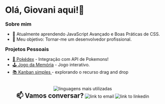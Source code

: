 
<h1>Olá, Giovani aqui!👋</h1>
<h3 style="display:inline;">Sobre mim</h3>

  <ul>
    <li>🌱 Atualmente aprendendo JavaScript Avançado e Boas Práticas de CSS.</li>
    <li>🎯 Meu objetivo: Tornar-me um desenvolvedor profissional.</li>
  </ul>

<h3 style="display:inline;">Projetos Pessoais</h3>

<ul><li> <a href="https://github.com/GiovaniLeal/js-developer-pokedex/tree/main?tab=readme-ov-file"> 🐲 Pokédex</a> - Integração com API de Pokemons!</li>
  <li> <a href="https://github.com/GiovaniLeal/memory-game">🕹️ Jogo da Memória</a> - Jogo interativo.</li>
  <li> <a href="https://github.com/GiovaniLeal/kanban/"> 📚  Kanban simples </a> - explorando o recurso drag and drop</li>




  
</ul>
<br>
<div align="center">
  <img src="https://github-readme-stats-git-masterrstaa-rickstaa.vercel.app/api/top-langs/?username=giovaniLeal&layout=compact&bg_color=000&border_color=30A3DC&title_color=E94D5F&text_color=FFF" alt="linguagens mais utilizadas" >
</div>

<div align="center">
  <h2 style="display:inline;">📫 Vamos conversar?</h2>
  <img src="https://img.shields.io/badge/Gmail-333333?style=for-the-badge&logo=gmail&logoColor=red)](mailto:giovaniandradeleal@gmail.com" alt="link to email"> <img src="https://img.shields.io/badge/LinkedIn-0077B5?style=for-the-badge&logo=linkedin&logoColor=white)](https://www.linkedin.com/in/giovani-leal-21765a211/" alt="link to linkedin">

</div>



  





  

  

